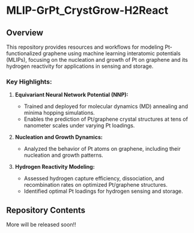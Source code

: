 # MLIP-GrPt_CrystGrow-H2React

## Overview
This repository provides resources and workflows for modeling Pt-functionalized graphene using machine learning interatomic potentials (MLIPs), focusing on the nucleation and growth of Pt on graphene and its hydrogen reactivity for applications in sensing and storage.

### Key Highlights:
1. **Equivariant Neural Network Potential (NNP):**  
   - Trained and deployed for molecular dynamics (MD) annealing and minima hopping simulations.  
   - Enables the prediction of Pt/graphene crystal structures at tens of nanometer scales under varying Pt loadings.

2. **Nucleation and Growth Dynamics:**  
   - Analyzed the behavior of Pt atoms on graphene, including their nucleation and growth patterns.

3. **Hydrogen Reactivity Modeling:**  
   - Assessed hydrogen capture efficiency, dissociation, and recombination rates on optimized Pt/graphene structures.  
   - Identified optimal Pt loadings for hydrogen sensing and storage.

## Repository Contents
More will be released soon!!
